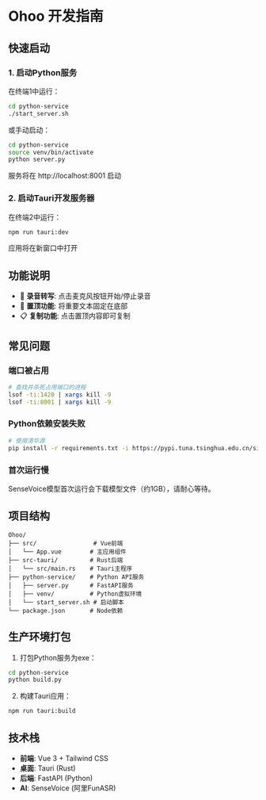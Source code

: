 # Ohoo 开发指南

## 快速启动

### 1. 启动Python服务

在终端1中运行：
```bash
cd python-service
./start_server.sh
```

或手动启动：
```bash
cd python-service
source venv/bin/activate
python server.py
```

服务将在 http://localhost:8001 启动

### 2. 启动Tauri开发服务器

在终端2中运行：
```bash
npm run tauri:dev
```

应用将在新窗口中打开

## 功能说明

- 🎤 **录音转写**: 点击麦克风按钮开始/停止录音
- 📌 **置顶功能**: 将重要文本固定在底部
- 📋 **复制功能**: 点击置顶内容即可复制

## 常见问题

### 端口被占用
```bash
# 查找并杀死占用端口的进程
lsof -ti:1420 | xargs kill -9
lsof -ti:8001 | xargs kill -9
```

### Python依赖安装失败
```bash
# 使用清华源
pip install -r requirements.txt -i https://pypi.tuna.tsinghua.edu.cn/simple
```

### 首次运行慢
SenseVoice模型首次运行会下载模型文件（约1GB），请耐心等待。

## 项目结构

```
Ohoo/
├── src/                # Vue前端
│   └── App.vue        # 主应用组件
├── src-tauri/         # Rust后端
│   └── src/main.rs    # Tauri主程序
├── python-service/    # Python API服务
│   ├── server.py      # FastAPI服务
│   ├── venv/          # Python虚拟环境
│   └── start_server.sh # 启动脚本
└── package.json       # Node依赖
```

## 生产环境打包

1. 打包Python服务为exe：
```bash
cd python-service
python build.py
```

2. 构建Tauri应用：
```bash
npm run tauri:build
```

## 技术栈

- **前端**: Vue 3 + Tailwind CSS
- **桌面**: Tauri (Rust)
- **后端**: FastAPI (Python)
- **AI**: SenseVoice (阿里FunASR)